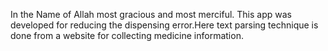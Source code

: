 In the Name of Allah most gracious and most merciful.
This app was developed for reducing the dispensing error.Here text parsing technique is done from a website for collecting medicine information.
